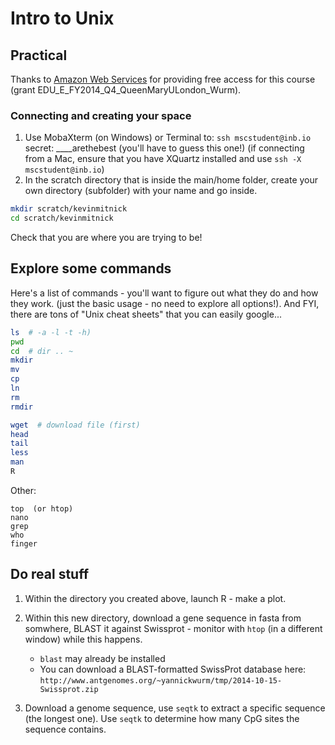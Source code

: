 # Intro to Unix


## Practical

Thanks to [Amazon Web Services](http://aws.amazon.com) for providing free access for this course (grant EDU_E_FY2014_Q4_QueenMaryULondon_Wurm). 

### Connecting and creating your space

1. Use MobaXterm (on Windows) or Terminal to: `ssh mscstudent@inb.io`
   secret: ____arethebest  (you'll have to guess this one!)
   (if connecting from a Mac, ensure that you have XQuartz installed and use `ssh -X mscstudent@inb.io`)
2. In the scratch directory that is inside the main/home folder, create your own directory (subfolder) with your name and go inside. 

```bash
mkdir scratch/kevinmitnick
cd scratch/kevinmitnick
```
Check that you are where you are trying to be!


## Explore some commands 

Here's a list of commands - you'll want to figure out what they do and how they work. (just the basic usage - no need to explore all options!). And FYI, there are tons of "Unix cheat sheets" that you can easily google...

```bash
ls  # -a -l -t -h)
pwd
cd  # dir .. ~ 
mkdir
mv
cp
ln 
rm
rmdir

wget  # download file (first)
head
tail
less
man
R 
```
Other:
```
top  (or htop)
nano
grep
who
finger
```

## Do real stuff

1. Within the directory you created above, launch R - make a plot. 
2. Within this new directory, download a gene sequence in fasta from somwhere, BLAST it against Swissprot - monitor with `htop` (in a different window) while this happens. 
   * `blast` may already be installed
   * You can download a BLAST-formatted SwissProt database here:    `http://www.antgenomes.org/~yannickwurm/tmp/2014-10-15-Swissprot.zip`

3. Download a genome sequence, use `seqtk` to extract a specific sequence (the longest one). Use `seqtk` to determine how many CpG sites the sequence contains. 

